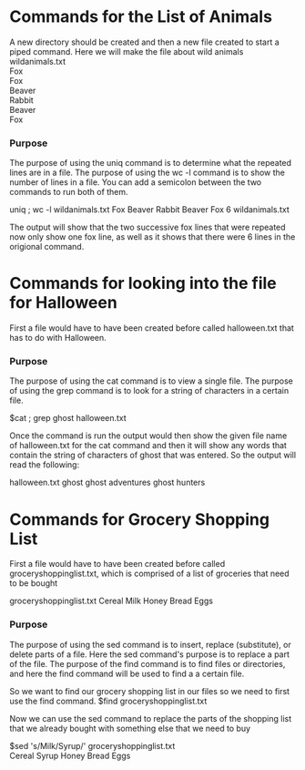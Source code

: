 # Commands for the List of Animals

A new directory should be created and then a new file created to start a piped command. Here we will make the file about wild animals  
wildanimals.txt  
Fox  
Fox  
Beaver  
Rabbit  
Beaver  
Fox

### Purpose
The purpose of using the uniq command is to determine what the repeated lines are in a file. The purpose of using the wc -l command is to show the number of lines in a file. You can add a semicolon between the two commands to run both of them.

uniq ; wc -l wildanimals.txt
Fox
Beaver
Rabbit
Beaver
Fox
6 wildanimals.txt

The output will show that the two successive fox lines that were repeated now only show one fox line, as well as it shows that there were 6 lines in the origional command.



# Commands for looking into the file for Halloween
First a file would have to have been created before called halloween.txt that has to do with Halloween.

### Purpose
The purpose of using the cat command is to view a single file. The purpose of using the grep command is to look for a string of characters in a certain file.

$cat ; grep ghost halloween.txt

Once the command is run the output would then show the given file name of halloween.txt for the cat command and then it will show any words that contain the string of characters of ghost that was entered. So the output will read the following:

halloween.txt
ghost
ghost adventures
ghost hunters


# Commands for Grocery Shopping List
First a file would have to have been created before called groceryshoppinglist.txt, which is comprised of a list of groceries that need to be bought

groceryshoppinglist.txt
Cereal
Milk
Honey
Bread
Eggs


### Purpose
The purpose of using the sed command is to insert, replace (substitute), or delete parts of a file. Here the sed command's purpose is to replace a part of the file. The purpose of the find command is to find files or directories, and here the find command will be used to find a a certain file.


So we want to find our grocery shopping list in our files so we need to first use the find command.
$find groceryshoppinglist.txt

Now we can use the sed command to replace the parts of the shopping list that we already bought with something else that we need to buy

$sed 's/Milk/Syrup/' groceryshoppinglist.txt  
Cereal
Syrup
Honey
Bread
Eggs


